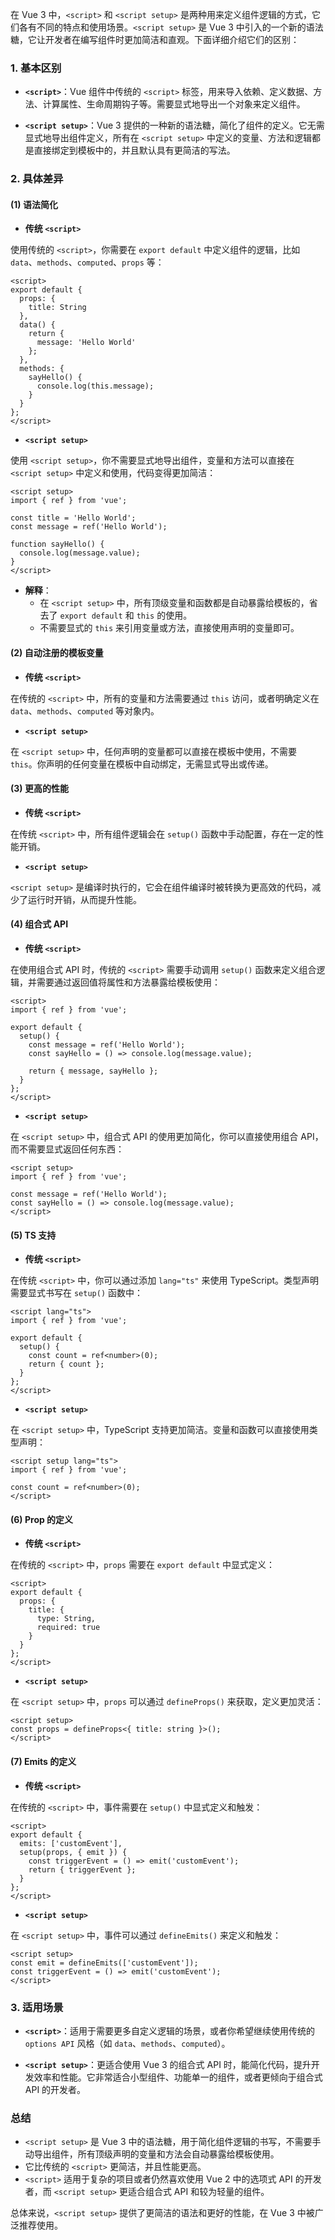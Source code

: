 在 Vue 3 中，`<script>` 和 `<script setup>` 是两种用来定义组件逻辑的方式，它们各有不同的特点和使用场景。`<script setup>` 是 Vue 3 中引入的一个新的语法糖，它让开发者在编写组件时更加简洁和直观。下面详细介绍它们的区别：

### 1. **基本区别**

- **`<script>`**：Vue 组件中传统的 `<script>` 标签，用来导入依赖、定义数据、方法、计算属性、生命周期钩子等。需要显式地导出一个对象来定义组件。
  
- **`<script setup>`**：Vue 3 提供的一种新的语法糖，简化了组件的定义。它无需显式地导出组件定义，所有在 `<script setup>` 中定义的变量、方法和逻辑都是直接绑定到模板中的，并且默认具有更简洁的写法。

### 2. **具体差异**

#### **(1) 语法简化**
- **传统 `<script>`**

使用传统的 `<script>`，你需要在 `export default` 中定义组件的逻辑，比如 `data`、`methods`、`computed`、`props` 等：

```vue
<script>
export default {
  props: {
    title: String
  },
  data() {
    return {
      message: 'Hello World'
    };
  },
  methods: {
    sayHello() {
      console.log(this.message);
    }
  }
};
</script>
```

- **`<script setup>`**

使用 `<script setup>`，你不需要显式地导出组件，变量和方法可以直接在 `<script setup>` 中定义和使用，代码变得更加简洁：

```vue
<script setup>
import { ref } from 'vue';

const title = 'Hello World';
const message = ref('Hello World');

function sayHello() {
  console.log(message.value);
}
</script>
```

- **解释**：
  - 在 `<script setup>` 中，所有顶级变量和函数都是自动暴露给模板的，省去了 `export default` 和 `this` 的使用。
  - 不需要显式的 `this` 来引用变量或方法，直接使用声明的变量即可。

#### **(2) 自动注册的模板变量**
- **传统 `<script>`**

在传统的 `<script>` 中，所有的变量和方法需要通过 `this` 访问，或者明确定义在 `data`、`methods`、`computed` 等对象内。

- **`<script setup>`**

在 `<script setup>` 中，任何声明的变量都可以直接在模板中使用，不需要 `this`。你声明的任何变量在模板中自动绑定，无需显式导出或传递。

#### **(3) 更高的性能**
- **传统 `<script>`**

在传统 `<script>` 中，所有组件逻辑会在 `setup()` 函数中手动配置，存在一定的性能开销。

- **`<script setup>`**

`<script setup>` 是编译时执行的，它会在组件编译时被转换为更高效的代码，减少了运行时开销，从而提升性能。

#### **(4) 组合式 API**
- **传统 `<script>`**

在使用组合式 API 时，传统的 `<script>` 需要手动调用 `setup()` 函数来定义组合逻辑，并需要通过返回值将属性和方法暴露给模板使用：

```vue
<script>
import { ref } from 'vue';

export default {
  setup() {
    const message = ref('Hello World');
    const sayHello = () => console.log(message.value);

    return { message, sayHello };
  }
};
</script>
```

- **`<script setup>`**

在 `<script setup>` 中，组合式 API 的使用更加简化，你可以直接使用组合 API，而不需要显式返回任何东西：

```vue
<script setup>
import { ref } from 'vue';

const message = ref('Hello World');
const sayHello = () => console.log(message.value);
</script>
```

#### **(5) TS 支持**
- **传统 `<script>`**

在传统 `<script>` 中，你可以通过添加 `lang="ts"` 来使用 TypeScript。类型声明需要显式书写在 `setup()` 函数中：

```vue
<script lang="ts">
import { ref } from 'vue';

export default {
  setup() {
    const count = ref<number>(0);
    return { count };
  }
};
</script>
```

- **`<script setup>`**

在 `<script setup>` 中，TypeScript 支持更加简洁。变量和函数可以直接使用类型声明：

```vue
<script setup lang="ts">
import { ref } from 'vue';

const count = ref<number>(0);
</script>
```

#### **(6) Prop 的定义**
- **传统 `<script>`**

在传统的 `<script>` 中，`props` 需要在 `export default` 中显式定义：

```vue
<script>
export default {
  props: {
    title: {
      type: String,
      required: true
    }
  }
};
</script>
```

- **`<script setup>`**

在 `<script setup>` 中，`props` 可以通过 `defineProps()` 来获取，定义更加灵活：

```vue
<script setup>
const props = defineProps<{ title: string }>();
</script>
```

#### **(7) Emits 的定义**
- **传统 `<script>`**

在传统的 `<script>` 中，事件需要在 `setup()` 中显式定义和触发：

```vue
<script>
export default {
  emits: ['customEvent'],
  setup(props, { emit }) {
    const triggerEvent = () => emit('customEvent');
    return { triggerEvent };
  }
};
</script>
```

- **`<script setup>`**

在 `<script setup>` 中，事件可以通过 `defineEmits()` 来定义和触发：

```vue
<script setup>
const emit = defineEmits(['customEvent']);
const triggerEvent = () => emit('customEvent');
</script>
```

### 3. **适用场景**

- **`<script>`**：适用于需要更多自定义逻辑的场景，或者你希望继续使用传统的 `options API` 风格（如 `data`、`methods`、`computed`）。
  
- **`<script setup>`**：更适合使用 Vue 3 的组合式 API 时，能简化代码，提升开发效率和性能。它非常适合小型组件、功能单一的组件，或者更倾向于组合式 API 的开发者。

### 总结

- `<script setup>` 是 Vue 3 中的语法糖，用于简化组件逻辑的书写，不需要手动导出组件，所有顶级声明的变量和方法会自动暴露给模板使用。
- 它比传统的 `<script>` 更简洁，并且性能更高。
- `<script>` 适用于复杂的项目或者仍然喜欢使用 Vue 2 中的选项式 API 的开发者，而 `<script setup>` 更适合组合式 API 和较为轻量的组件。

总体来说，`<script setup>` 提供了更简洁的语法和更好的性能，在 Vue 3 中被广泛推荐使用。